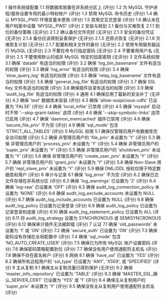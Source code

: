 1 操作系统级配置 
1.1 将数据库放置在非系统分区上 (评分) 
1.2 为 MySQL 守护进程/服务设置专用的最小特权帐户 (评分) 
1.3 禁用 MySQL 命令历史 (评分) 
1.4 确认 MYSQL_PWD 环境变量未使用 (评分) 
1.5 禁用交互式登录 (评分) 
1.6 确认未在用户档案中设置 'MYSQL_PWD' (评分) 
2 安装与规划 
2.1 备份与灾难恢复 
2.1.1 到位的备份策略 (无评分) 
2.1.2 确认备份文件完好 (无评分) 
2.1.3 安全的备份凭证 (无评分) 
2.1.4 备份应该得到妥善保护 (无评分) 
2.1.5 还原点恢复 (无评分) 
2.1.6 灾难恢复计划 (无评分) 
2.1.7 配置和相关文件的备份 (无评分) 
2.2 使用专用服务器运行 MySQL (无评分) 
2.3 不要在命令行指定密码 (无评分) 
2.4 不要重用用户名 (无评分) 
2.5 不要使用默认的或非 MySQL 特定的加密密钥 (无评分) 
3 文件系统权限 
3.1 确保 'datadir' 有适当的权限 (评分) 
3.2 确保 'log_bin_basename' 文件有适当的权限 (评分) 
3.3 确保 'log_error' 有适当的权限 (评分) 
3.4 确保 'slow_query_log' 有适当的权限 (评分) 
3.5 确保 'relay_log_basename' 文件有适当的权限 (评分) 
3.6 确保 'general_log_file' 有适当的权限 (评分) 
3.7 确保 SSL Key 文件有适当的权限 (评分) 
3.8 确保插件目录有适当的权限 (评分) 
3.9 确保 'audit_log_file' 有适当的权限 (评分) 
4 通用 
4.1 确保应用了最新的安全补丁 (无评分) 
4.2 确保 'test' 数据库未安装 (评分) 
4.3 确保 'allow-suspicious-udfs' 已设置为 'FALSE' (评分) 
4.4 确保 'local_infile' 已禁用 (评分) 
4.5 确保 'mysqld' 启动时不带 '--skip-grant-tables' 选项 (评分) 
4.6 确保 '--skip-symbolic-links' 选项已启用 (评分) 
4.7 确保 'daemon_memcached' 插件已禁用 (评分) 
4.8 确保 'secure_file_priv' 不为空 (评分) 
4.9 确保 'sql_mode' 包含 'STRICT_ALL_TABLES' (评分) 
5 MySQL 权限 
5.1 确保仅管理员用户有数据库完全访问权限 (评分) 
5.2 确保 非管理员用户的 'file_priv' 未设置为 'Y' (评分) 
5.3 确保 非管理员用户的 'process_priv' 未设置为 'Y' (评分) 
5.4 确保 非管理员用户的 'super_priv' 未设置为 'Y' (评分) 
5.5 确保 非管理员用户的 'shutdown_priv' 未设置为 'Y' (评分) 
5.6 确保 非管理员用户的 'create_user_priv' 未设置为 'Y' (评分) 
5.7 确保 非管理员用户的 'grant_priv' 未设置为 'Y' (评分) 
5.8 确保 Non-Slave 用户的 'repl_slave_priv' 未设置为 'Y' (评分) 
5.9 确保 DML/DDL 授权仅限于特定数据库和用户 (评分) 
6 审计与记录 
6.1 确保 'log_error' 不为空 (评分) 
6.2 确保日志文件存储在非系统分区 (评分) 
6.3 确保 'log_warnings' 已设置为 '2' (评分) 
6.4 确保 'log-raw' 已设置未 'OFF' (评分) 
6.5 确保 audit_log_connection_policy 未设置为 'NONE' (评分) 
6.6 确保 audit_log_exclude_accounts 未设置为 NULL (评分) 
6.7 确保 audit_log_include_accounts 已设置为 NULL (评分) 
6.8 确保 audit_log_policy 已设置为记录登录 (评分) 
6.9 确保 audit_log_policy 已设置为记录登录和连接 (评分) 
6.10 确保 audit_log_statement_policy 已设置为 ALL (评分) 
6.11 将 audit_log_strategy 设置为 SYNCHRONOUS 或 SEMISYNCRONOUS (评分) 
6.12 确保审计插件无法被卸载 (评分) 
7 认证 
7.1 确保 'old_passwords' 未设置为 '1' 或 'ON' (评分) 
7.2 确保 'secure_auth' 已设置为 'ON' (评分) 
7.3 确保密码没有存储在全局配置中 (评分) 
7.4 确保 'sql_mode' 包含 'NO_AUTO_CREATE_USER' (评分) 
7.5 确保已为所有 MySQL 帐户设置密码 (评分) 
7.6 确保密码策略配置到位 (评分) 
7.7 确保没有用户使用通配符主机名 (评分) 
7.8 确保不存在匿名帐户 (评分) 
8 网络 
8.1 确保 'have_ssl' 已设置为 'YES' (评分) 
8.2 确保所有远程用户的 'ssl_type' 已设置为 'ANY', 'X509', 或 'SPECIFIED' (评分) 
9 主从复制 
9.1 确保主从复制流量已得到保护 (无评分) 
9.2 确保 'master_info_repository' 已设置为 'TABLE' (评分) 
9.3 确保 'MASTER_SSL_确认_SERVER_CERT' 已设置为 'YES' 或 '1' (评分) 
9.4 确保主从复制用户的 'super_priv' 未设置为 'Y' (评分) 
9.5 确保没有主从复制用户使用通配符主机名 (评分) 